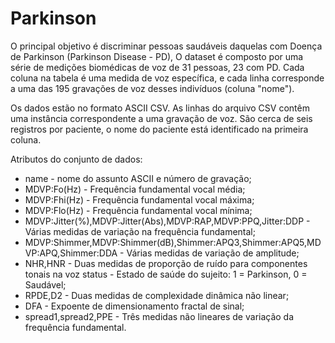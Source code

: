 # Parkinson

O principal objetivo é discriminar pessoas saudáveis daquelas com Doença de Parkinson (Parkinson Disease - PD), O dataset é composto por uma série de medições biomédicas de voz de 31 pessoas, 23 com PD. Cada coluna na tabela é uma medida de voz específica, e cada linha corresponde a uma das 195 gravações de voz desses indivíduos (coluna "nome").

Os dados estão no formato ASCII CSV. As linhas do arquivo CSV contêm uma instância correspondente a uma gravação de voz. São cerca de seis registros por paciente, o nome do paciente está identificado na primeira coluna.

Atributos do conjunto de dados:

*    name - nome do assunto ASCII e número de gravação;
*    MDVP:Fo(Hz) - Frequência fundamental vocal média;
*    MDVP:Fhi(Hz) - Frequência fundamental vocal máxima;
*    MDVP:Flo(Hz) - Frequência fundamental vocal mínima;
*    MDVP:Jitter(%),MDVP:Jitter(Abs),MDVP:RAP,MDVP:PPQ,Jitter:DDP - Várias medidas de variação na frequência fundamental;
*    MDVP:Shimmer,MDVP:Shimmer(dB),Shimmer:APQ3,Shimmer:APQ5,MDVP:APQ,Shimmer:DDA - Várias medidas de variação de amplitude;
*    NHR,HNR - Duas medidas de proporção de ruído para componentes tonais na voz status - Estado de saúde do sujeito: 1 = Parkinson, 0 = Saudável;
*    RPDE,D2 - Duas medidas de complexidade dinâmica não linear;
*    DFA - Expoente de dimensionamento fractal de sinal;
*    spread1,spread2,PPE - Três medidas não lineares de variação da frequência fundamental.
